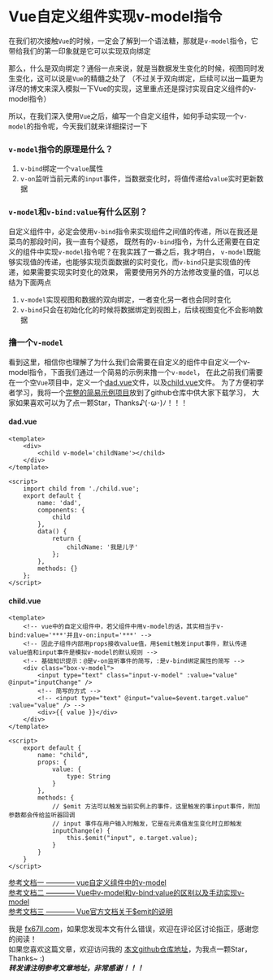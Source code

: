 # Vue自定义组件实现v-model指令

在我们初次接触`Vue`的时候，一定会了解到一个语法糖，那就是`v-model`指令，它带给我们的第一印象就是它可以实现双向绑定  

那么，什么是双向绑定？通俗一点来说，就是当数据发生变化的时候，视图同时发生变化，这可以说是`Vue`的精髓之处了
（不过关于双向绑定，后续可以出一篇更为详尽的博文来深入模拟一下Vue的实现，这里重点还是探讨实现自定义组件的v-model指令）  

所以，在我们深入使用`Vue`之后，编写一个自定义组件，如何手动实现一个`v-model`的指令呢，今天我们就来详细探讨一下  


### `v-model`指令的原理是什么？
1. `v-bind`绑定一个`value`属性  
2. `v-on`监听当前元素的`input`事件，当数据变化时，将值传递给`value`实时更新数据  


### `v-model`和`v-bind:value`有什么区别？
自定义组件中，必定会使用`v-bind`指令来实现组件之间值的传递，所以在我还是菜鸟的那段时间，我一直有个疑惑，
既然有的`v-bind`指令，为什么还需要在自定义的组件中实现`v-model`指令呢？在我实践了一番之后，我才明白，
`v-model`既能够实现值的传递，也能够实现页面数据的实时变化，而`v-bind`只是实现值的传递，如果需要实现实时变化的效果，
需要使用另外的方法修改变量的值，可以总结为下面两点  
1. `v-model`实现视图和数据的双向绑定，一者变化另一者也会同时变化  
2. `v-bind`只会在初始化化的时候将数据绑定到视图上，后续视图变化不会影响数据  


### 撸一个`v-model`
看到这里，相信你也理解了为什么我们会需要在自定义的组件中自定义一个v-model指令，下面我们通过一个简易的示例来撸一个`v-model`，
在此之前我们需要在一个空`Vue`项目中，定义一个[dad.vue](#jumpId-dad "点击跳转示例代码")文件，以及[child.vue](#jumpId-child "点击跳转示例代码")文件。
为了方便初学者学习，我将一个[完整的简易示例项目](https://github.com/fx67ll/fx67llVue/tree/master/vue-practice/imitate-v-model)放到了github仓库中供大家下载学习，
大家如果喜欢可以为了点一颗Star，Thanks♪(･ω･)ﾉ！！！

<span id="jumpId-dad"></span>
#### dad.vue
```
<template>
	<div>
		<child v-model='childName'></child>
	</div>
</template>

<script>
	import child from './child.vue';
	export default {
		name: 'dad',
		components: {
			child
		},
		data() {
			return {
				childName: '我是儿子'
			};
		},
		methods: {}
	};
</script>
```

<span id="jumpId-child"></span>
#### child.vue
```
<template>
	<!-- vue中的自定义组件中，若父组件中用v-model的话，其实相当于v-bind:value='***'并且v-on:input='***' -->
	<!-- 因此子组件内部用props接收value值，用$emit触发input事件，默认传递value值和input事件是模拟v-model的默认规则 -->
	<!-- 基础知识提示：@是v-on监听事件的简写，:是v-bind绑定属性的简写 -->
	<div class="box-v-model">
		<input type="text" class="input-v-model" :value="value" @input="inputChange" />
		<!-- 简写的方式 -->
		<!-- <input type="text" @input="value=$event.target.value" :value="value" /> -->
		<div>{{ value }}</div>
	</div>
</template>

<script>
	export default {
		name: "child",
		props: {
			value: {
				type: String
			}
		},
		methods: {
			// $emit 方法可以触发当前实例上的事件，这里触发的事input事件，附加参数都会传给监听器回调
			// input 事件在用户输入时触发，它是在元素值发生变化时立即触发
			inputChange(e) {
				this.$emit("input", e.target.value);
			}
		}
	}
</script>
```


[参考文档一 ———— vue自定义组件中的v-model](http://www.qiutianaimeili.com/html/page/2019/03/bzwpdjp0jos.html)  
[参考文档二 ———— Vue中v-model和v-bind:value的区别以及手动实现v-model](https://blog.csdn.net/a1059526327/article/details/108981613)  
[参考文档三 ———— Vue官方文档关于$emit的说明](https://cn.vuejs.org/v2/api/#vm-emit)  


我是 [fx67ll.com](https://fx67ll.com)，如果您发现本文有什么错误，欢迎在评论区讨论指正，感谢您的阅读！  
如果您喜欢这篇文章，欢迎访问我的 [本文github仓库地址](https://github.com/fx67ll/fx67llVue/blob/master/vue-blog/2021/2021-10/imitate-v-model.md)，为我点一颗Star，Thanks~ :)  
***转发请注明参考文章地址，非常感谢！！！***